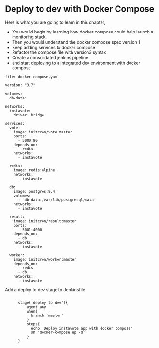 # Deploy to dev with Docker Compose

Here is what you are going to learn in this chapter,

  * You would begin by learning how  docker compose could help launch a monitoring stack.
  * Then you would understand the docker compose spec version 1
  * Keep adding services to docker compose
  * Refactor the compose file with version3 syntax
  * Create a consolidated jenkins pipeline
  * and start deploying to a integrated dev environment with docker compose  


`file: docker-compose.yaml`


```
version: "3.7"

volumes:
  db-data:

networks:
  instavote:
    driver: bridge

services:
  vote:
    image: initcron/vote:master
    ports:
      - 5000:80
    depends_on:
      - redis
    networks:
      - instavote

  redis:
    image: redis:alpine
    networks:
      - instavote

  db:
    image: postgres:9.4
    volumes:
      - "db-data:/var/lib/postgresql/data"
    networks:
      - instavote

  result:
    image: initcron/result:master
    ports:
      - 5001:4000
    depends_on:
      - db
    networks:
      - instavote

  worker:
    image: initcron/worker:master
    depends_on:
      - redis
      - db
    networks:
      - instavote
```


Add a deploy to dev stage to Jenkinsfile

```

      stage('deploy to dev'){
          agent any
          when{
            branch 'master'
          }
          steps{
            echo 'Deploy instavote app with docker compose'
            sh 'docker-compose up -d'
          }
      }

```
